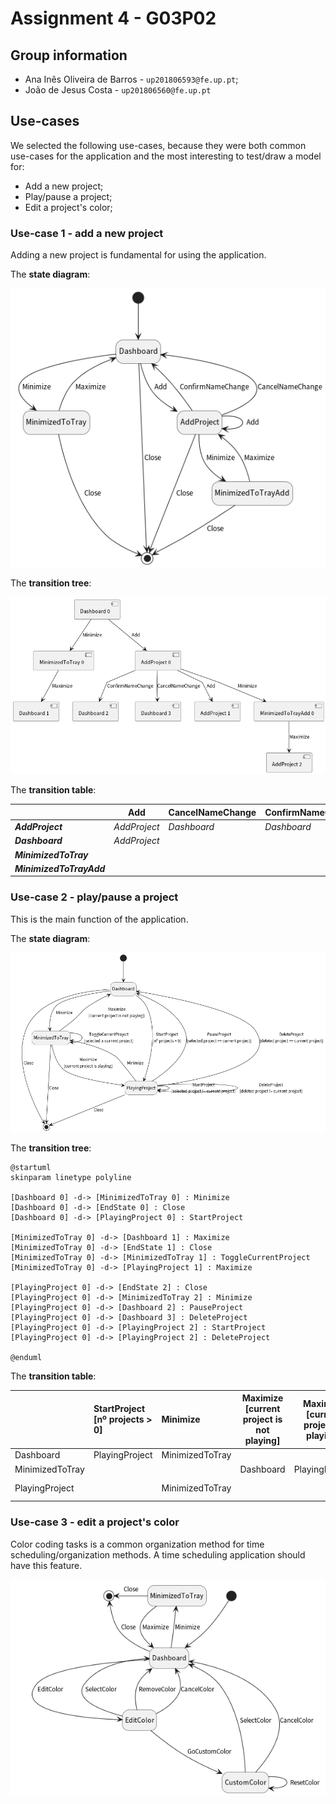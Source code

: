 # Assignment 4 - G03P02

## Group information

- Ana Inês Oliveira de Barros - `up201806593@fe.up.pt`;
- João de Jesus Costa - `up201806560@fe.up.pt`

## Use-cases

We selected the following use-cases, because they were both common use-cases for
the application and the most interesting to test/draw a model for:

- Add a new project;
- Play/pause a project;
- Edit a project's color;

### Use-case 1 - add a new project

Adding a new project is fundamental for using the application.

The **state diagram**:

![Use-case 1's state machine](./state_machines/state_machine_1.png)

The **transition tree**:

![Use-case 1's transtion tree](./transition_trees/transition_tree_1.png)

The **transition table**:

|                          | Add          | CancelNameChange | ConfirmNameChange | Maximize     | Minimize             |
| ------------------------ | ------------ | ---------------- | ----------------- | ------------ | -------------------- |
| **_AddProject_**         | _AddProject_ | _Dashboard_      | _Dashboard_       |              | _MinimizedToTrayAdd_ |
| **_Dashboard_**          | _AddProject_ |                  |                   |              | _MinimizedToTray_    |
| **_MinimizedToTray_**    |              |                  |                   | _Dashboard_  |                      |
| **_MinimizedToTrayAdd_** |              |                  |                   | _AddProject_ |                      |

### Use-case 2 - play/pause a project

This is the main function of the application.

The **state diagram**:

![Use-case 2's state machine](./state_machines/state_machine_2.png)

The **transition tree**:

```plantuml
@startuml
skinparam linetype polyline

[Dashboard 0] -d-> [MinimizedToTray 0] : Minimize
[Dashboard 0] -d-> [EndState 0] : Close
[Dashboard 0] -d-> [PlayingProject 0] : StartProject

[MinimizedToTray 0] -d-> [Dashboard 1] : Maximize
[MinimizedToTray 0] -d-> [EndState 1] : Close
[MinimizedToTray 0] -d-> [MinimizedToTray 1] : ToggleCurrentProject
[MinimizedToTray 0] -d-> [PlayingProject 1] : Maximize 

[PlayingProject 0] -d-> [EndState 2] : Close
[PlayingProject 0] -d-> [MinimizedToTray 2] : Minimize 
[PlayingProject 0] -d-> [Dashboard 2] : PauseProject
[PlayingProject 0] -d-> [Dashboard 3] : DeleteProject 
[PlayingProject 0] -d-> [PlayingProject 2] : StartProject 
[PlayingProject 0] -d-> [PlayingProject 2] : DeleteProject 

@enduml
```

The **transition table**:

|                 | StartProject<br />[nº projects > 0] | Minimize        | Maximize<br />[current project is not playing] | Maximize<br />[current project is playing] | ToggleCurrentProject<br />[selected a current project] | PauseProject<br />[selected  project == current project] | DeleteProject<br />[deleted project == current project] | StartProject<br />[selected  project != current project] | DeleteProject<br />[deleted project == current project] |
| :-------------- | :---------------------------------- | :-------------- | ---------------------------------------------- | ------------------------------------------ | ------------------------------------------------------ | -------------------------------------------------------- | ------------------------------------------------------- | -------------------------------------------------------- | ------------------------------------------------------- |
| Dashboard       | PlayingProject                      | MinimizedToTray |                                                |                                            |                                                        |                                                          |                                                         |                                                          |                                                         |
| MinimizedToTray |                                     |                 | Dashboard                                      | PlayingProject                             | MinimizedToTray                                        |                                                          |                                                         |                                                          |                                                         |
| PlayingProject  |                                     | MinimizedToTray |                                                |                                            |                                                        | Dashboard                                                | Dashboard                                               | Playing Project                                          | Playing Project                                         |

### Use-case 3 - edit a project's color

Color coding tasks is a common organization method for time
scheduling/organization methods. A time scheduling application should have this
feature.

![Use-case 3's state machine](./state_machines/state_machine_3.png)
